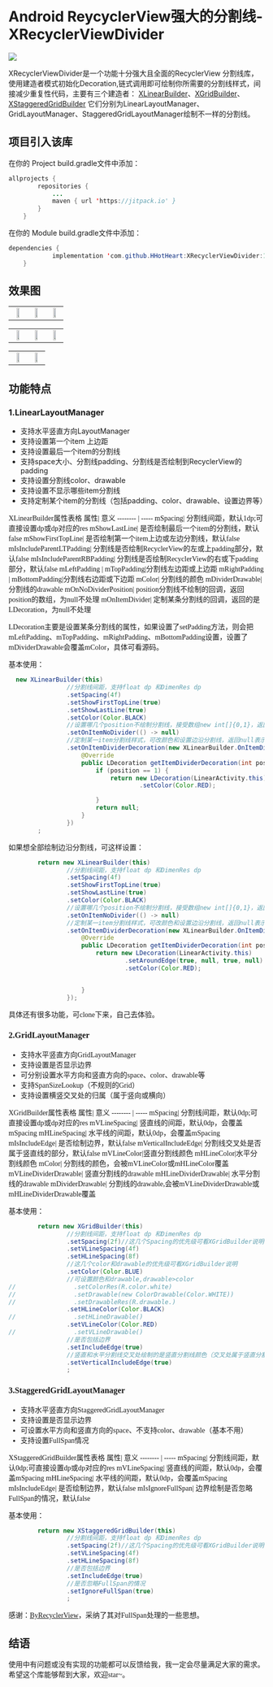 # <h1>Android ReycyclerView强大的分割线-XRecyclerViewDivider</h1>
[![](https://jitpack.io/v/HHotHeart/XRecyclerViewDivider.svg)](https://jitpack.io/#HHotHeart/XRecyclerViewDivider)

XRecyclerViewDivider是一个功能十分强大且全面的RecyclerView 分割线库，使用建造者模式初始化Decoration,链式调用即可绘制你所需要的分割线样式，间接减少重复性代码，主要有三个建造者：
[XLinearBuilder](https://github.com/HHotHeart/XRecyclerViewDivider)、[XGridBuilder](https://github.com/HHotHeart/XRecyclerViewDivider)、[XStaggeredGridBuilder](https://github.com/HHotHeart/XRecyclerViewDivider)
它们分别为LinearLayoutManager、GridLayoutManager、StaggeredGridLayoutManager绘制不一样的分割线。

## 项目引入该库

在你的 Project build.gradle文件中添加：

```java
allprojects {
		repositories {
			...
			maven { url 'https://jitpack.io' }
		}
	}
```
在你的 Module build.gradle文件中添加：

```java
dependencies {
	        implementation 'com.github.HHotHeart:XRecyclerViewDivider:1.0.0'
	}
```


## 效果图

<table>
    <tr>
        <td ><center><img src="https://img-blog.csdnimg.cn/20210602000248207.jpg"  width="50%" ></center></td>
        <td ><center><img src="https://img-blog.csdnimg.cn/2021060200333132.jpg" width="50%"  ></center></td>
        <td ><center><img src="https://img-blog.csdnimg.cn/20210602125739990.jpg" width="50%"  ></center></td>
    </tr>
</table>

<table>
    <tr>
        <td ><center><img src="https://img-blog.csdnimg.cn/20210602110439897.jpg"  width="50%" ></center></td>
        <td ><center><img src="https://img-blog.csdnimg.cn/2021060212590869.jpg" width="50%"  ></center></td>
        <td ><center><img src="https://img-blog.csdnimg.cn/20210602125946627.jpg" width="50%"  ></center></td>
    </tr>
</table>

<table>
    <tr>
        <td ><center><img src="https://img-blog.csdnimg.cn/20210602202822236.jpg"  width="50%" ></center></td>
        <td ><center><img src="https://img-blog.csdnimg.cn/20210602202926578.jpg" width="50%"  ></center></td>
    </tr>
</table>


## 功能特点

### 1.LinearLayoutManager
 * 支持水平竖直方向LayoutManager
 * 支持设置第一个item 上边距
 * 支持设置最后一个item的分割线
 * 支持space大小、分割线padding、分割线是否绘制到RecyclerView的padding
 * 支持设置分割线color、drawable
 * 支持设置不显示哪些item分割线
 * 支持定制某个item的分割线（包括padding、color、drawable、设置边界等）


<font face="微软雅黑" >XLinearBuilder属性表格
属性| 意义
-------- | -----
mSpacing| 分割线间距，默认1dp;可直接设置dp或dp对应的res
mShowLastLine| 是否绘制最后一个item的分割线，默认false
mShowFirstTopLine| 是否绘制第一个item上边或左边分割线，默认false
mIsIncludeParentLTPadding| 分割线是否绘制RecyclerView的左或上padding部分，默认false
mIsIncludeParentRBPadding| 分割线是否绘制RecyclerView的右或下padding部分，默认false
mLeftPadding &#124; mTopPadding|分割线左边距或上边距
mRightPadding &#124; mBottomPadding|分割线右边距或下边距
mColor| 分割线的颜色
mDividerDrawable| 分割线的drawable
mOnNoDividerPosition| position分割线不绘制的回调，返回position的数组，为null不处理
mOnItemDivider| 定制某条分割线的回调，返回的是LDecoration，为null不处理

LDecoration主要是设置某条分割线的属性，如果设置了setPadding方法，则会把mLeftPadding、mTopPadding、mRightPadding、mBottomPadding设置，设置了mDividerDrawable会覆盖mColor，具体可看源码。


基本使用：
```java
  new XLinearBuilder(this)
                //分割线间距，支持float dp 和DimenRes dp
                .setSpacing(4f)
                .setShowFirstTopLine(true)
                .setShowLastLine(true)
                .setColor(Color.BLACK)
                //设置哪几个position不绘制分割线，接受数组new int[]{0,1}，返回null表示不处理
                .setOnItemNoDivider(() -> null)
                //定制某一item分割线样式，可改颜色和设置边沿分割线，返回null表示不处理
                .setOnItemDividerDecoration(new XLinearBuilder.OnItemDivider() {
                    @Override
                    public LDecoration getItemDividerDecoration(int position) {
                        if (position == 1) {
                            return new LDecoration(LinearActivity.this)
                                    .setColor(Color.RED);

                        }
                        return null;
                    }
                })
        ;
```
如果想全部绘制边沿分割线，可这样设置：

```java
        return new XLinearBuilder(this)
                //分割线间距，支持float dp 和DimenRes dp
                .setSpacing(4f)
                .setShowFirstTopLine(true)
                .setShowLastLine(true)
                .setColor(Color.BLACK)
                //设置哪几个position不绘制分割线，接受数组new int[]{0,1}，返回null表示不处理
                .setOnItemNoDivider(() -> null)
                //定制某一item分割线样式，可改颜色和设置边沿分割线，返回null表示不处理
                .setOnItemDividerDecoration(new XLinearBuilder.OnItemDivider() {
                    @Override
                    public LDecoration getItemDividerDecoration(int position) {
                        return new LDecoration(LinearActivity.this)
                                .setAroundEdge(true, null, true, null)
                                .setColor(Color.RED);


                    }
                });
```
具体还有很多功能，可clone下来，自己去体验。

### 2.GridLayoutManager

 * 支持水平竖直方向GridLayoutManager
 * 支持设置是否显示边界
 * 可分别设置水平方向和竖直方向的space、color、drawable等
 * 支持SpanSizeLookup（不规则的Grid）
 * 支持设置横竖交叉处的归属（属于竖向或横向）

<font face="微软雅黑" >XGridBuilder属性表格
属性| 意义
-------- | -----
mSpacing| 分割线间距，默认0dp;可直接设置dp或dp对应的res
mVLineSpacing| 竖直线的间距，默认0dp，会覆盖mSpacing
mHLineSpacing| 水平线的间距，默认0dp，会覆盖mSpacing
mIsIncludeEdge| 是否绘制边界，默认false
mVerticalIncludeEdge| 分割线交叉处是否属于竖直线的部分，默认false
mVLineColor|竖直分割线颜色
mHLineColor|水平分割线颜色
mColor| 分割线的颜色，会被mVLineColor或mHLineColor覆盖
mVLineDividerDrawable| 竖直分割线的drawable
mHLineDividerDrawable| 水平分割线的drawable
mDividerDrawable| 分割线的drawable,会被mVLineDividerDrawable或mHLineDividerDrawable覆盖

基本使用：

```java
        return new XGridBuilder(this)
                //分割线间距，支持float dp 和DimenRes dp
                .setSpacing(2f)//这几个Spacing的优先级可看XGridBuilder说明
                .setVLineSpacing(4f)
                .setHLineSpacing(8f)
                //这几个color和drawable的优先级可看XGridBuilder说明
                .setColor(Color.BLUE)
                //可设置颜色和drawable,drawable>color
//                .setColorRes(R.color.white)
//                .setDrawable(new ColorDrawable(Color.WHITE))
//                .setDrawableRes(R.drawable.)
                .setHLineColor(Color.BLACK)
//                .setHLineDrawable()
                .setVLineColor(Color.RED)
//                .setVLineDrawable()
                //是否包括边界
                .setIncludeEdge(true)
                //竖直和水平分割线交叉处绘制的是竖直分割线颜色（交叉处属于竖直分割线）
                .setVerticalIncludeEdge(true)
                ;
```

### 3.StaggeredGridLayoutManager
 * 支持水平竖直方向StaggeredGridLayoutManager
 * 支持设置是否显示边界
 * 可设置水平方向和竖直方向的space、不支持color、drawable（基本不用）
 * 支持设置FullSpan情况

XStaggeredGridBuilder属性表格
属性| 意义
-------- | -----
mSpacing| 分割线间距，默认0dp;可直接设置dp或dp对应的res
mVLineSpacing| 竖直线的间距，默认0dp，会覆盖mSpacing
mHLineSpacing| 水平线的间距，默认0dp，会覆盖mSpacing
mIsIncludeEdge| 是否绘制边界，默认false
mIsIgnoreFullSpan| 边界绘制是否忽略FullSpan的情况，默认false


基本使用：

```java
        return new XStaggeredGridBuilder(this)
                //分割线间距，支持float dp 和DimenRes dp
                .setSpacing(2f)//这几个Spacing的优先级可看XGridBuilder说明
                .setVLineSpacing(4f)
                .setHLineSpacing(8f)
                //是否包括边界
                .setIncludeEdge(true)
                //是否忽略FullSpan的情况
                .setIgnoreFullSpan(true)
                ;
```

感谢：[ByRecyclerView](https://github.com/youlookwhat/ByRecyclerView)，采纳了其对FullSpan处理的一些思想。

## 结语

使用中有问题或没有实现的功能都可以反馈给我，我一定会尽量满足大家的需求。希望这个库能够帮到大家，欢迎star~。
